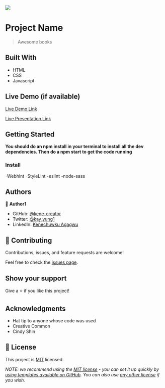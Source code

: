 ![](https://img.shields.io/badge/Microverse-blueviolet)

# Project Name

> Awesome books

## Built With

- HTML
- CSS
- Javascript

## Live Demo (if available)

[Live Demo Link](https://kene-creator.github.io/Career-Development-Summit/)

[Live Presentation Link](https://www.loom.com/share/c73569a300564b518fce53512cedb469)

## Getting Started

**You should do an npm install in your terminal to install all the dev dependencies. Then do a npm start to get the code running**

### Install

-Webhint
-StyleLint
-eslint
-node-sass

## Authors

👤 **Author1**

- GitHub: [@kene-creator](https://github.com/kene-creator)
- Twitter: [@kay_yung1](https://twitter.com/kay_yung1)
- LinkedIn: [Kenechuwku Agagwu](https://linkedin.com/in/kenechukwuagagwu)

## 🤝 Contributing

Contributions, issues, and feature requests are welcome!

Feel free to check the [issues page](../../issues/).

## Show your support

Give a ⭐️ if you like this project!

## Acknowledgments

- Hat tip to anyone whose code was used
- Creative Common
- Cindy Shin

## 📝 License

This project is [MIT](./LICENSE) licensed.

_NOTE: we recommend using the [MIT license](https://choosealicense.com/licenses/mit/) - you can set it up quickly by [using templates available on GitHub](https://docs.github.com/en/communities/setting-up-your-project-for-healthy-contributions/adding-a-license-to-a-repository). You can also use [any other license](https://choosealicense.com/licenses/) if you wish._
